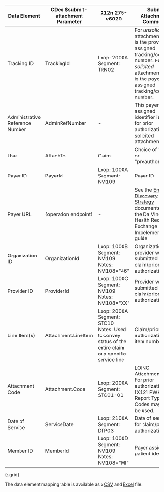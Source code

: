<!-- attachments_to_275.md
  *****************************************************************************************************
  *                                  WARNING: DO NOT EDIT THIS FILE                                   *
  *                                                                                                   *
  * This file is generated by csv_to_markdown_tabler.ipynb. Any edits you make to this file will be   *
  * overwritten                                                                                       *
  * To change the contents of this file, edit input/images/data-element-mapping.csv                     *
  *****************************************************************************************************
  -->

| Data Element | CDex $submit-attachment Parameter | X12n 275-v6020 | Submit Attachments Comments |
|---------|-------|---------|---------------|
| Tracking ID | TrackingId | Loop: 2000A Segment: TRN02 | For *unsolicited* attachments, this is the provider-assigned tracking/control number. For *solicited* attachments, this is the payer-assigned tracking/control number. |
| <span class="bg-success" markdown="1">Administrative Reference Number</span><!-- new-content --> | <span class="bg-success" markdown="1">AdminRefNumber</span><!-- new-content --> | <span class="bg-success" markdown="1">-</span><!-- new-content --> | <span class="bg-success" markdown="1">This payer assigned identifier is only for prior authorization solicited attachments.</span><!-- new-content --> |
| Use | AttachTo | Claim | Choice of "claim" or "preauthorization" |
| Payer ID | PayerId | Loop: 1000A Segment: NM109 | Payer ID |
| Payer URL | (operation endpoint) | - | See the [Endpoint Discovery Strategy](https://hl7.org/fhir/us/davinci-hrex/endpoint-discovery.html) documented in the Da Vinci Health Record Exchange (HRex) Impelementation guide |
| Organization ID | OrganizationId | Loop: 1000B Segment: NM109 Notes: NM108="46" | Organization of provider who submitted claim/prior authorization |
| Provider ID | ProviderId | Loop: 1000C Segment: NM109 Notes: NM108="XX" | Provider who submitted claim/prior authorization |
| Line Item(s) | Attachment.LineItem | Loop: 2000A Segment: STC10 Notes: Used to convey status of the entire claim or a specific service line | Claim/prior authorization line item numbers |
| Attachment Code | Attachment.Code | Loop: 2000A Segment: STC01-01 | LOINC Attachment Code. For prior authorization, [X12] PWK01 Report Type Codes may also be used. |
| Date of Service | ServiceDate | Loop: 2100A Segment: DTP03 | Date of service for claim/prior authorization |
| Member ID | MemberId | Loop: 1000D Segment: NM109 Notes: NM108="MI" | Payer assigned patient identifier |
{:.grid}

The data element mapping table is available as a [CSV](data-element-mapping.csv) and [Excel](data-element-mapping.xlsx) file.